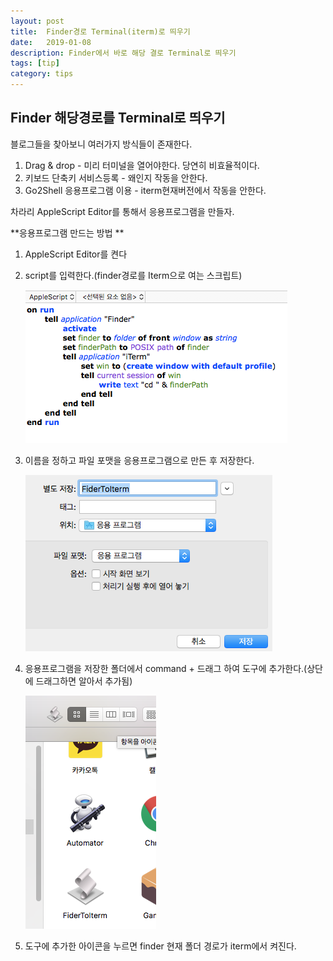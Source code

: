 ```yaml
---
layout: post
title:  Finder경로 Terminal(iterm)로 띄우기
date:   2019-01-08
description: Finder에서 바로 해당 결로 Terminal로 띄우기
tags: [tip]
category: tips
---
```



## Finder 해당경로를 Terminal로 띄우기



블로그들을 찾아보니 여러가지 방식들이 존재한다. 

1. Drag & drop - 미리 터미널을 열어야한다. 당연히 비효율적이다. 
2. 키보드 단축키 서비스등록 - 왜인지 작동을 안한다.
3. Go2Shell 응용프로그램 이용 - iterm현재버전에서 작동을 안한다. 

차라리 AppleScript Editor를 통해서 응용프로그램을 만들자. 



**응용프로그램 만드는 방법 **

1. AppleScript Editor를 켠다

2. script를 입력한다.(finder경로를 Iterm으로 여는 스크립트)

   ![image-20190107234546844](../assets/img/image-20190107234546844.png)

3. 이름을 정하고 파일 포맷을 응용프로그램으로 만든 후 저장한다.

   ![image-20190107234910534](../assets/img/image-20190107234910534.png)



1. 응용프로그램을 저장한 폴더에서 command + 드래그 하여 도구에 추가한다.(상단에 드래그하면 알아서 추가됨)

   ![image-20190107235030133](../assets/img/image-20190107235030133.png)

2. 도구에 추가한 아이콘을 누르면 finder 현재 폴더 경로가 iterm에서 켜진다. 